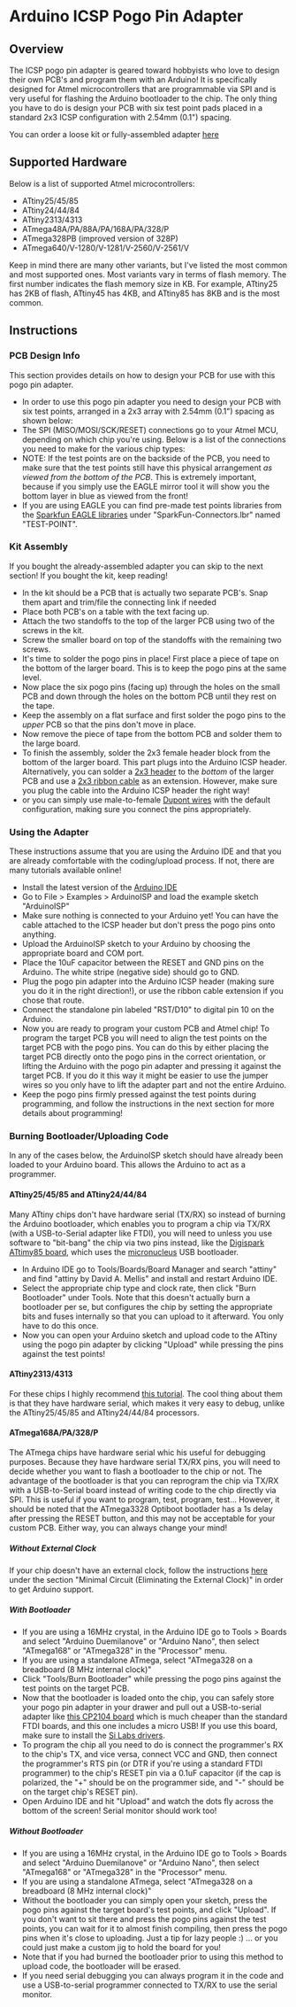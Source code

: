 <h1>Arduino ICSP Pogo Pin Adapter</h1>

## Overview

The ICSP pogo pin adapter is geared toward hobbyists who love to design their own PCB's and program them with an Arduino!
It is specifically designed for Atmel microcontrollers that are programmable via SPI and is very useful for
flashing the Arduino bootloader to the chip. The only thing you have to do is design your PCB with six test
point pads placed in a standard 2x3 ICSP configuration with 2.54mm (0.1") spacing.

You can order a loose kit or fully-assembled adapter [here](https://www.botletics.com/products/jmbmv09r6hr0xxgv70e3i7arfy8cz9)

## Supported Hardware

Below is a list of supported Atmel microcontrollers:

- ATtiny25/45/85
- ATtiny24/44/84
- ATtiny2313/4313
- ATmega48A/PA/88A/PA/168A/PA/328/P
- ATmega328PB (improved version of 328P)
- ATmega640/V-1280/V-1281/V-2560/V-2561/V

Keep in mind there are many other variants, but I've listed the most common and most supported ones. Most variants
vary in terms of flash memory. The first number indicates the flash memory size in KB. For example, ATtiny25 has 2KB
of flash, ATtiny45 has 4KB, and ATtiny85 has 8KB and is the most common.

## Instructions

### PCB Design Info

This section provides details on how to design your PCB for use with this pogo pin adapter.
- In order to use this pogo pin adapter you need to design your PCB with six test points, arranged in a 2x3 array with 2.54mm (0.1") spacing as shown below:
- The SPI (MISO/MOSI/SCK/RESET) connections go to your Atmel MCU, depending on which chip you're using. Below is a list of the connections you need to make for the various chip types:
- NOTE: If the test points are on the backside of the PCB, you need to make sure that the test points still have this physical arrangement *as viewed from the bottom of the PCB*. This is extremely important, because if you simply use the EAGLE mirror tool it will show you the bottom layer in blue as viewed from the front!
- If you are using EAGLE you can find pre-made test points libraries from the [Sparkfun EAGLE libraries](https://github.com/sparkfun/SparkFun-Eagle-Libraries) under "SparkFun-Connectors.lbr" named "TEST-POINT".

### Kit Assembly

If you bought the already-assembled adapter you can skip to the next section! If you bought the kit, keep reading!
- In the kit should be a PCB that is actually two separate PCB's. Snap them apart and trim/file the connecting link
if needed
- Place both PCB's on a table with the text facing up.
- Attach the two standoffs to the top of the larger PCB using two of the screws in the kit.
- Screw the smaller board on top of the standoffs with the remaining two screws.
- It's time to solder the pogo pins in place! First place a piece of tape on the bottom of the larger board. This is to keep the pogo pins at the same level.
- Now place the six pogo pins (facing up) through the holes on the small PCB and down through the holes on the bottom PCB until they rest on the tape.
- Keep the assembly on a flat surface and first solder the pogo pins to the *upper* PCB so that the pins don't move in place.
- Now remove the piece of tape from the bottom PCB and solder them to the large board.
- To finish the assembly, solder the 2x3 female header block from the bottom of the larger board. This part plugs into the Arduino ICSP header. Alternatively, you can solder a [2x3 header](https://www.sparkfun.com/products/10877) to the *bottom* of the larger PCB and use a [2x3 ribbon cable](https://www.amazon.com/Connector-Cable-SODIAL-2-54mm-12-inch/dp/B01GNVN48O/ref=sr_1_8?ie=UTF8&qid=1506182997&sr=8-8&keywords=2x3+idc+ribbon+cable) as an extension. However, make sure you plug the cable into the Arduino ICSP header the right way!
- or you can simply use male-to-female [Dupont wires](https://www.amazon.com/Haitronic-Multicolored-Breadboard-Arduino-raspberry/dp/B01LZF1ZSZ/ref=sr_1_3?ie=UTF8&qid=1506189503&sr=8-3&keywords=dupont+wires+m+to+f) with the default configuration, making sure you connect the pins appropriately. 

### Using the Adapter

These instructions assume that you are using the Arduino IDE and that you are already comfortable with the coding/upload process. If not, there are many tutorials available online!
- Install the latest version of the [Arduino IDE](http://arduino.cc/en/main/software)
- Go to File > Examples > ArduinoISP and load the example sketch "ArduinoISP"
- Make sure nothing is connected to your Arduino yet! You can have the cable attached to the ICSP header but don't press the pogo pins onto anything.
- Upload the ArduinoISP sketch to your Arduino by choosing the appropriate board and COM port.
- Place the 10uF capacitor between the RESET and GND pins on the Arduino. The white stripe (negative side) should go to GND.
- Plug the pogo pin adapter into the Arduino ICSP header (making sure you do it in the right direction!), or use the ribbon cable extension if you chose that route.
- Connect the standalone pin labeled "RST/D10" to digital pin 10 on the Arduino.
- Now you are ready to program your custom PCB and Atmel chip! To program the target PCB you will need to align the test points on the target PCB with the pogo pins. You can do this by either placing the target PCB directly onto the pogo pins in the correct orientation, or lifting the Arduino with the pogo pin adapter and pressing it against the target PCB. If you do it this way it might be easier to use the jumper wires so you only have to lift the adapter part and not the entire Arduino.
- Keep the pogo pins firmly pressed against the test points during programming, and follow the instructions in the next section for more details about programming!

### Burning Bootloader/Uploading Code

In any of the cases below, the ArduinoISP sketch should have already been loaded to your Arduino board. This allows the Arduino to act as a programmer.

#### ATtiny25/45/85 and ATtiny24/44/84

Many ATtiny chips don't have hardware serial (TX/RX) so instead of burning the Arduino bootloader, which enables you to program a chip via TX/RX (with a USB-to-Serial adapter like FTDI), you will need to  unless you use software to "bit-bang" the chip via two pins instead, like the [Digispark ATtimy85 board](http://digistump.com/products/1), which uses the [micronucleus](https://github.com/micronucleus/micronucleus) USB bootloader.
- In Arduino IDE go to Tools/Boards/Board Manager and search "attiny" and find "attiny by David A. Mellis" and install and restart Arduino IDE.
- Select the appropriate chip type and clock rate, then click "Burn Bootloader" under Tools. Note that this doesn't actually burn a bootloader per se, but configures the chip by setting the appropriate bits and fuses internally so that you can upload to it afterward. You only have to do this once.
- Now you can open your Arduino sketch and upload code to the ATtiny using the pogo pin adapter by clicking "Upload" while pressing the pins against the test points!

#### ATtiny2313/4313

For these chips I highly recommend [this tutorial](https://oscarliang.com/program-attiny2313-using-arduino/). The cool thing about them is that they have hardware serial, which makes it very easy to debug, unlike the ATtiny25/45/85 and ATtiny24/44/84 processors.

#### ATmega168A/PA/328/P

The ATmega chips have hardware serial whic his useful for debugging purposes. Because they have hardware serial TX/RX pins, you will need to decide whether you want to flash a bootloader to the chip or not. The advantage of the bootloader is that you can reprogram the chip via TX/RX with a USB-to-Serial board instead of writing code to the chip directly via SPI. This is useful if you want to program, test, program, test... However, it should be noted that the ATmega3328 Optiboot bootlader has a 1s delay after pressing the RESET button, and this may not be acceptable for your custom PCB. Either way, you can always change your mind!

##### Without External Clock

If your chip doesn't have an external clock, follow the instructions [here](https://www.arduino.cc/en/Tutorial/ArduinoToBreadboard) under the section "Minimal Circuit (Eliminating the External Clock)" in order to get Arduino support.

##### With Bootloader

- If you are using a 16MHz crystal, in the Arduino IDE go to Tools > Boards and select "Arduino Duemilanove" or "Arduino Nano", then select "ATmega168" or "ATmega328" in the "Processor" menu.
- If you are using a standalone ATmega, select "ATmega328 on a breadboard (8 MHz internal clock)"
- Click "Tools/Burn Bootloader" while pressing the pogo pins against the test points on the target PCB.
- Now that the bootloader is loaded onto the chip, you can safely store your pogo pin adapter in your drawer and pull out a USB-to-serial adapter like [this CP2104 board](https://www.adafruit.com/product/3309) which is much cheaper than the standard FTDI boards, and this one includes a micro USB! If you use this board, make sure to install the [Si Labs drivers](https://www.silabs.com/products/development-tools/software/usb-to-uart-bridge-vcp-drivers).
- To program the chip all you need to do is connect the programmer's RX to the chip's TX, and vice versa, connect VCC and GND, then connect the programmer's RTS pin (or DTR if you're using a standard FTDI programmer) to the chip's RESET pin via a 0.1uF capacitor (if the cap is polarized, the "+" should be on the programmer side, and "-" should be on the target chip's RESET pin).
- Open Arduino IDE and hit "Upload" and watch the dots fly across the bottom of the screen! Serial monitor should work too!

##### Without Bootloader

- If you are using a 16MHz crystal, in the Arduino IDE go to Tools > Boards and select "Arduino Duemilanove" or "Arduino Nano", then select "ATmega168" or "ATmega328" in the "Processor" menu.
- If you are using a standalone ATmega, select "ATmega328 on a breadboard (8 MHz internal clock)"
- Without the bootloader you can simply open your sketch, press the pogo pins against the target board's test points, and click "Upload". If you don't want to sit there and press the pogo pins against the test points, you can wait for it to almost finish compiling, then press the pogo pins when it's close to uploading. Just a tip for lazy people  :)  ... or you could just make a custom jig to hold the board for you!
- Note that if you had burned the bootloader prior to using this method to upload code, the bootloader will be erased.
- If you need serial debugging you can always program it in the code and use a USB-to-serial programmer connected to TX/RX to use the serial monitor.
